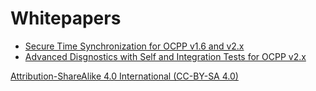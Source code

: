 # Whitepapers

- [Secure Time Synchronization for OCPP v1.6 and v2.x](SecureTimeSync/README.md)
- [Advanced Disgnostics with Self and Integration Tests for OCPP v2.x](AdvancedDiagnostics/README.md)


[Attribution-ShareAlike 4.0 International (CC-BY-SA 4.0)](https://creativecommons.org/licenses/by-sa/4.0/)
